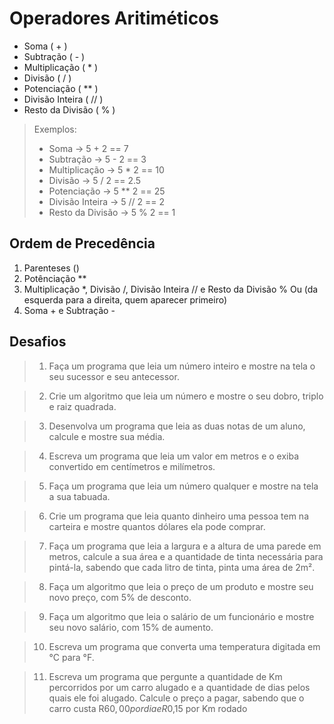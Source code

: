 # Operadores Aritiméticos

- Soma             ( + )
- Subtração        ( - )
- Multiplicação    ( * )
- Divisão          ( / )
- Potenciação      ( ** )
- Divisão Inteira  ( // )
- Resto da Divisão ( % )

> Exemplos:
> 
> - Soma -> 5 + 2 == 7
> - Subtração -> 5 - 2 == 3
> - Multiplicação -> 5 * 2 == 10
> - Divisão -> 5 / 2 == 2.5
> - Potenciação -> 5 ** 2 == 25
> - Divisão Inteira -> 5 // 2 == 2
> - Resto da Divisão -> 5 % 2 == 1

## Ordem de Precedência

1. Parenteses ()
2. Potênciação **
3. Multiplicação *, Divisão /, Divisão Inteira // e Resto da Divisão % 
Ou (da esquerda para a direita, quem aparecer primeiro)
4. Soma + e Subtração -

## Desafios

> 1. Faça um programa que leia um número inteiro e mostre na tela o seu sucessor e seu antecessor.

> 2. Crie um algoritmo que leia um número e mostre o seu dobro, triplo e raiz quadrada.

> 3. Desenvolva um programa que leia as duas notas de um aluno, calcule e mostre sua média.

> 4. Escreva um programa que leia um valor em metros e o exiba convertido em centímetros e milímetros.

> 5. Faça um programa que leia um número qualquer e mostre na tela a sua tabuada.

> 6. Crie um programa que leia quanto dinheiro uma pessoa tem na carteira e mostre quantos dólares ela pode comprar.

> 7. Faça um programa que leia a largura e a altura de uma parede em metros, calcule a sua área e a quantidade de tinta 
> necessária para pintá-la, sabendo que cada litro de tinta, pinta uma área de 2m².

> 8. Faça um algoritmo que leia o preço de um produto e mostre seu novo preço, com 5% de desconto.

> 9. Faça um algoritmo que leia o salário de um funcionário e mostre seu novo salário, com 15% de aumento.

> 10. Escreva um programa que converta uma temperatura digitada em °C para °F.

> 11. Escreva um programa que pergunte a quantidade de Km percorridos por um carro alugado e a quantidade de dias pelos 
> quais ele foi alugado. Calcule o preço a pagar, sabendo que o carro custa R$60,00 por dia e R$0,15 por Km rodado